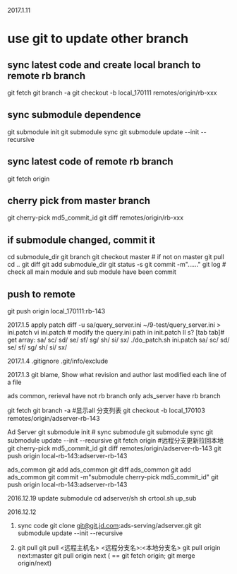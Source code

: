 
2017.1.11
# use git to update other branch
## sync latest code and create local branch to remote rb branch
git fetch
git branch -a
git checkout -b local_170111 remotes/origin/rb-xxx
## sync submodule dependence
git submodule init
git submodule sync
git submodule update --init --recursive
## sync latest code of remote rb branch
git fetch origin
## cherry pick from master branch
git cherry-pick md5_commit_id
git diff remotes/origin/rb-xxx
## if submodule changed, commit it
cd submodule_dir
git branch
git checkout master  # if not on master
git pull
cd ..
git diff
git add submodule_dir
git status -s
git commit -m"......"
git log  # check all main module and sub module have been commit
## push to remote
git push origin local_170111:rb-143

2017.1.5
apply patch
diff -u sa/query_server.ini ~/9-test/query_server.ini > ini.patch
vi ini.patch   # modify the query.ini path in init.patch
ll s? [tab tab]# get array: sa/ sc/ sd/ se/ sf/ sg/ sh/ si/ sx/
./do_patch.sh ini.patch sa/ sc/ sd/ se/ sf/ sg/ sh/ si/ sx/

2017.1.4
.gitignore
.git/info/exclude

2017.1.3
git blame, Show what revision and author last modified each line of a file

ads common, rerieval have not rb branch
only ads_server have rb branch

git fetch
git branch -a		#显示all 分支列表
git checkout -b local_170103 remotes/origin/adserver-rb-143

Ad Server
git submodule init	# sync submodule
git submodule sync
git submodule update --init --recursive
git fetch origin  	#远程分支更新拉回本地
git cherry-pick md5_commit_id
git diff remotes/origin/adserver-rb-143
git push origin local-rb-143:adserver-rb-143

ads_common
git add ads_common
git diff ads_common
git add ads_common
git commit -m"submodule cherry-pick md5_commit_id"
git push origin local-rb-143:adserver-rb-143

2016.12.19
update submodule
cd adserver/sh
sh crtool.sh up_sub

2016.12.12
1. sync code
git clone git@git.jd.com:ads-serving/adserver.git
git submodule update --init --recursive

2. git pull
git pull <远程主机名> <远程分支名>:<本地分支名>
git pull origin next:master
git pull origin next   ( == git fetch origin; git merge origin/next)
